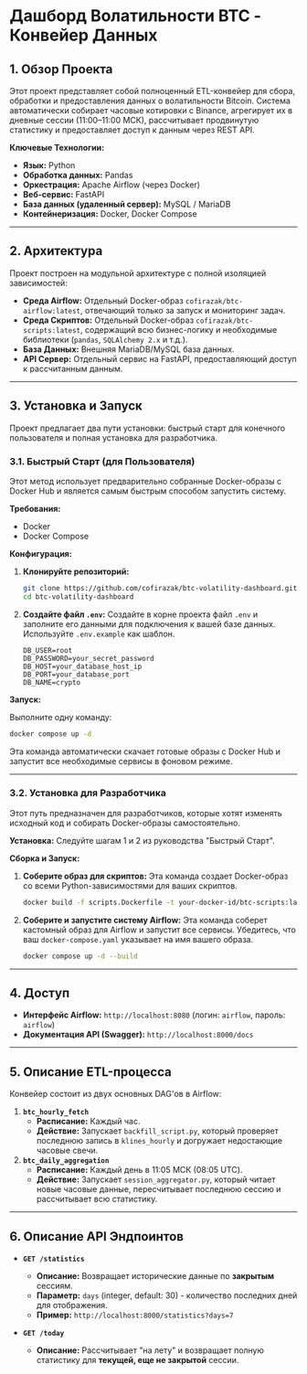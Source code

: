 # Дашборд Волатильности BTC - Конвейер Данных

## 1. Обзор Проекта

Этот проект представляет собой полноценный ETL-конвейер для сбора, обработки и предоставления данных о волатильности Bitcoin. Система автоматически собирает часовые котировки с Binance, агрегирует их в дневные сессии (11:00–11:00 МСК), рассчитывает продвинутую статистику и предоставляет доступ к данным через REST API.

**Ключевые Технологии:**
*   **Язык:** Python
*   **Обработка данных:** Pandas
*   **Оркестрация:** Apache Airflow (через Docker)
*   **Веб-сервис:** FastAPI
*   **База данных (удаленный сервер):** MySQL / MariaDB
*   **Контейнеризация:** Docker, Docker Compose

---

## 2. Архитектура

Проект построен на модульной архитектуре с полной изоляцией зависимостей:
*   **Среда Airflow:** Отдельный Docker-образ `cofirazak/btc-airflow:latest`, отвечающий только за запуск и мониторинг задач.
*   **Среда Скриптов:** Отдельный Docker-образ `cofirazak/btc-scripts:latest`, содержащий всю бизнес-логику и необходимые библиотеки (`pandas`, `SQLAlchemy 2.x` и т.д.).
*   **База Данных:** Внешняя MariaDB/MySQL база данных.
*   **API Сервер:** Отдельный сервис на FastAPI, предоставляющий доступ к рассчитанным данным.

---

## 3. Установка и Запуск

Проект предлагает два пути установки: быстрый старт для конечного пользователя и полная установка для разработчика.

### 3.1. Быстрый Старт (для Пользователя)

Этот метод использует предварительно собранные Docker-образы с Docker Hub и является самым быстрым способом запустить систему.

**Требования:**
*   Docker
*   Docker Compose

**Конфигурация:**

1.  **Клонируйте репозиторий:**
    ```bash
    git clone https://github.com/cofirazak/btc-volatility-dashboard.git
    cd btc-volatility-dashboard
    ```

2.  **Создайте файл `.env`:**
    Создайте в корне проекта файл `.env` и заполните его данными для подключения к вашей базе данных. Используйте `.env.example` как шаблон.
    ```
    DB_USER=root
    DB_PASSWORD=your_secret_password
    DB_HOST=your_database_host_ip
    DB_PORT=your_database_port
    DB_NAME=crypto
    ```

**Запуск:**

Выполните одну команду:
```bash
docker compose up -d
```
Эта команда автоматически скачает готовые образы с Docker Hub и запустит все необходимые сервисы в фоновом режиме.

---

### 3.2. Установка для Разработчика

Этот путь предназначен для разработчиков, которые хотят изменять исходный код и собирать Docker-образы самостоятельно.

**Установка:**
Следуйте шагам 1 и 2 из руководства "Быстрый Старт".

**Сборка и Запуск:**

1.  **Соберите образ для скриптов:**
    Эта команда создает Docker-образ со всеми Python-зависимостями для ваших скриптов.
    ```bash
    docker build -f scripts.Dockerfile -t your-docker-id/btc-scripts:latest .
    ```

2.  **Соберите и запустите систему Airflow:**
    Эта команда соберет кастомный образ для Airflow и запустит все сервисы. Убедитесь, что ваш `docker-compose.yaml` указывает на имя вашего образа.
    ```bash
    docker compose up -d --build
    ```

---

## 4. Доступ

*   **Интерфейс Airflow:** `http://localhost:8080` (логин: `airflow`, пароль: `airflow`)
*   **Документация API (Swagger):** `http://localhost:8000/docs`

---

## 5. Описание ETL-процесса

Конвейер состоит из двух основных DAG'ов в Airflow:

1.  **`btc_hourly_fetch`**
    *   **Расписание:** Каждый час.
    *   **Действие:** Запускает `backfill_script.py`, который проверяет последнюю запись в `klines_hourly` и догружает недостающие часовые свечи.
2.  **`btc_daily_aggregation`**
    *   **Расписание:** Каждый день в 11:05 МСК (08:05 UTC).
    *   **Действие:** Запускает `session_aggregator.py`, который читает новые часовые данные, пересчитывает последнюю сессию и рассчитывает всю статистику.

---

## 6. Описание API Эндпоинтов

*   **`GET /statistics`**
    *   **Описание:** Возвращает исторические данные по **закрытым** сессиям.
    *   **Параметр:** `days` (integer, default: 30) - количество последних дней для отображения.
    *   **Пример:** `http://localhost:8000/statistics?days=7`

*   **`GET /today`**
    *   **Описание:** Рассчитывает "на лету" и возвращает полную статистику для **текущей, еще не закрытой** сессии.
